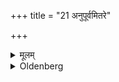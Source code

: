 +++
title = "21 अनुपूर्वमितरे"

+++

<details><summary>मूलम्</summary>

अनुपूर्वमितरे २१
</details>

<details><summary>Oldenberg</summary>

21. (And) the other persons in due order.
</details>
